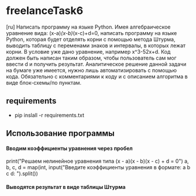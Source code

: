 # freelanceTask6
[ru] Написать программу на языке Python. Имея алгебраическое уравнение вида: (x-a)*(x-b)*(x-c)+d=0, написать программу на языке Python, которая будет отделять корни с помощью метода Штурма, выводить таблицу с переменами знаков и интервалы, в которых лежат корни. В условие уже дано уравнение, например x^3-52x+d. Код должен быть написан таким образом, чтобы пользователь сам мог ввести d и получить результат. Аналитическое решение данной задачи на бумаге уже имеется, нужно лишь автоматизировать с помощью кода. Обязательно с комментариями к коду и с описанием алгоритма в виде блок-схемы/по пунктам.
## requirements
* pip inslall -r requirements.txt
## Использование программы
#### Вводим коэффициенты уравнения через пробел
print("Решаем нелинейное уравнения типа (x - a)(x - b)(x - c) + d  = 0")
a, b, c, d = map(int, input("Введите коэффициенты уравнения в формате: a b c d: ").split())
#### Выводятся результат в виде таблицы Штурма
